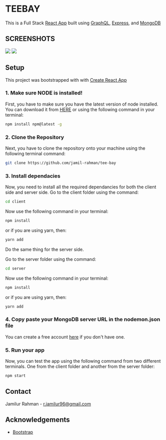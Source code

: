 # TEEBAY
This is a Full Stack [React App](https://reactjs.org/) built using [GraphQL](https://graphql.org/), [Express](https://expressjs.com/), and [MongoDB](https://www.mongodb.com/) 


## SCREENSHOTS
<a href="url"><img src="https://cdn.discordapp.com/attachments/758726468673994753/928705932374978600/unknown.png"></a>
<a href="url"><img src="https://cdn.discordapp.com/attachments/758726468673994753/928705978889801758/unknown.png" ></a>

## Setup
This project was bootstrapped with with [Create React App](https://reactjs.org/docs/getting-started.html)

### 1. Make sure NODE is installed!
First, you have to make sure you have the latest version of node installed. You can download it from [HERE](https://nodejs.org/en/download/)
or using the following command in your terminal:
```bash
npm install npm@latest -g
```

### 2. Clone the Repository
Next, you have to clone the repository onto your machine using the following terminal command:
```bash
git clone https://github.com/jamil-rahman/tee-bay
```
### 3. Install dependacies
Now, you need to install all the required dependancies for both the client side and server side. Go to the client folder using the command:
```bash
cd client
```
Now use the following command in your terminal:
```bash
npm install
```
or if you are using yarn, then: 
```bash
yarn add
```
Do the same thing for the server side.

 Go to the server folder using the command:
```bash
cd server
```
Now use the following command in your terminal:
```bash
npm install
```
or if you are using yarn, then: 
```bash
yarn add
```

### 4. Copy paste your MongoDB server URL in the nodemon.json file
You can create a free account [here](https://www.mongodb.com/) if you don't have one. 

### 5. Run your app
Now, you can test the app using the following command from two different terminals. One from the client folder and another from the server folder:
```bash
npm start
```

## Contact
Jamilur Rahman - [r.jamilur96@gmail.com](r.jamilur96@gmail.com)

## Acknowledgements

* [Bootstrap](https://getbootstrap.com/)

